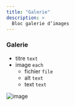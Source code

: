```yaml
---
title: "Galerie"
description: >
  Bloc galerie d’images
---
```


### Galerie
* titre ```text```
* image ```each```
  * fichier ```file```
  * alt ```text```
  * text ```text```

![image](https://user-images.githubusercontent.com/4457294/160696042-2ef6aa5d-3135-4c60-ab8b-c373743220cf.png)

